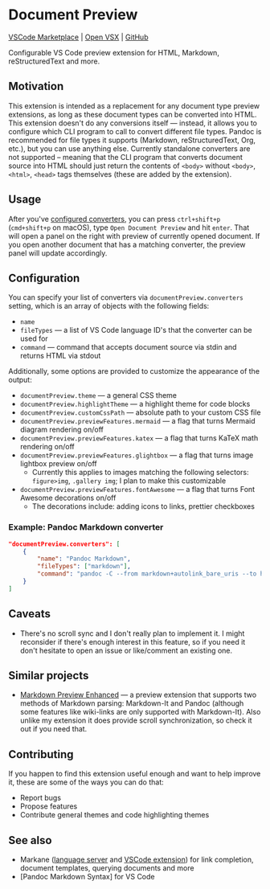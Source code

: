 # Document Preview

[VSCode Marketplace](https://marketplace.visualstudio.com/items?itemName=garlicbreadcleric.document-preview) |
[Open VSX](https://open-vsx.org/extension/garlicbreadcleric/document-preview) |
[GitHub](https://github.com/garlicbreadcleric/vscode-document-preview)

Configurable VS Code preview extension for HTML, Markdown, reStructuredText and more.

## Motivation

This extension is intended as a replacement for any document type preview extensions, as long as these document types can be converted into HTML. This extension doesn't do any conversions itself — instead, it allows you to configure which CLI program to call to convert different file types. Pandoc is recommended for file types it supports (Markdown, reStructuredText, Org, etc.), but you can use anything else. Currently standalone converters are not supported – meaning that the CLI program that converts document source into HTML should just return the contents of `<body>` without `<body>`, `<html>`, `<head>` tags themselves (these are added by the extension).

## Usage

After you've [configured converters](#configuration), you can press `ctrl+shift+p` (`cmd+shift+p` on macOS), type `Open Document Preview` and hit `enter`. That will open a panel on the right with preview of currently opened document. If you open another document that has a matching converter, the preview panel will update accordingly.

## Configuration

You can specify your list of converters via `documentPreview.converters` setting, which is an array of objects with the following fields:

- `name`
- `fileTypes` — a list of VS Code language ID's that the converter can be used for
- `command` — command that accepts document source via stdin and returns HTML via stdout

Additionally, some options are provided to customize the appearance of the output:

- `documentPreview.theme` — a general CSS theme
- `documentPreview.highlightTheme` — a highlight theme for code blocks
- `documentPreview.customCssPath` — absolute path to your custom CSS file
- `documentPreview.previewFeatures.mermaid` — a flag that turns Mermaid diagram rendering on/off
- `documentPreview.previewFeatures.katex` — a flag that turns KaTeX math rendering on/off
- `documentPreview.previewFeatures.glightbox` — a flag that turns image lightbox preview on/off
  - Currently this applies to images matching the following selectors: `figure>img`, `.gallery img`; I plan to make this customizable
- `documentPreview.previewFeatures.fontAwesome` — a flag that turns Font Awesome decorations on/off
  - The decorations include: adding icons to links, prettier checkboxes

### Example: Pandoc Markdown converter

```json
"documentPreview.converters": [
    {
        "name": "Pandoc Markdown",
        "fileTypes": ["markdown"],
        "command": "pandoc -C --from markdown+autolink_bare_uris --to html --katex"
    }
]
```

## Caveats

- There's no scroll sync and I don't really plan to implement it. I might reconsider if there's enough interest in this feature, so if you need it don't hesitate to open an issue or like/comment an existing one.

## Similar projects

- [Markdown Preview Enhanced](https://github.com/shd101wyy/vscode-markdown-preview-enhanced) — a preview extension that supports two methods of Markdown parsing: Markdown-It and Pandoc (although some features like wiki-links are only supported with Markdown-It). Also unlike my extension it does provide scroll synchronization, so check it out if you need that.

## Contributing

If you happen to find this extension useful enough and want to help improve it, these are some of the ways you can do that:

- Report bugs
- Propose features
- Contribute general themes and code highlighting themes

## See also

- Markane ([language server](https://github.com/garlicbreadcleric/markane) and [VSCode extension](https://github.com/garlicbreadcleric/vscode-markane)) for link completion, document templates, querying documents and more
- [Pandoc Markdown Syntax] for VS Code
